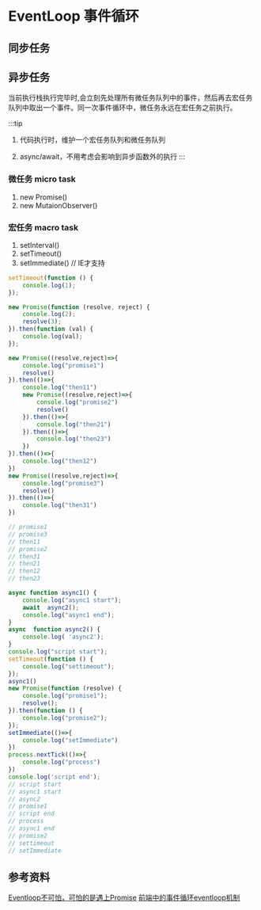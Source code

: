 # EventLoop 事件循环

## 同步任务

## 异步任务

当前执行栈执行完毕时,会立刻先处理所有微任务队列中的事件，然后再去宏任务队列中取出一个事件。同一次事件循环中，微任务永远在宏任务之前执行。

:::tip

1. 代码执行时，维护一个宏任务队列和微任务队列

2. async/await，不用考虑会影响到异步函数外的执行
:::

### 微任务 micro task

1. new Promise()
2. new MutaionObserver()

### 宏任务 macro task

1. setInterval()
2. setTimeout()
3. setImmediate() // IE才支持

```javascript
setTimeout(function () {
    console.log(1);
});

new Promise(function (resolve, reject) {
    console.log(2);
    resolve(3);
}).then(function (val) {
    console.log(val);
});
```

```js
new Promise((resolve,reject)=>{
    console.log("promise1")
    resolve()
}).then(()=>{
    console.log("then11")
    new Promise((resolve,reject)=>{
        console.log("promise2")
        resolve()
    }).then(()=>{
        console.log("then21")
    }).then(()=>{
        console.log("then23")
    })
}).then(()=>{
    console.log("then12")
})
new Promise((resolve,reject)=>{
    console.log("promise3")
    resolve()
}).then(()=>{
    console.log("then31")
})

// promise1
// promise3
// then11
// promise2
// then31
// then21
// then12
// then23
```

```js
async function async1() {
    console.log("async1 start");
    await  async2();
    console.log("async1 end");
}
async  function async2() {
    console.log( 'async2');
}
console.log("script start");
setTimeout(function () {
    console.log("settimeout");
});
async1()
new Promise(function (resolve) {
    console.log("promise1");
    resolve();
}).then(function () {
    console.log("promise2");
});
setImmediate(()=>{
    console.log("setImmediate")
})
process.nextTick(()=>{
    console.log("process")
})
console.log('script end');
// script start
// async1 start
// async2
// promise1
// script end 
// process
// async1 end
// promise2
// settimeout
// setImmediate
```


## 参考资料

[Eventloop不可怕，可怕的是遇上Promise](https://juejin.im/post/5c9a43175188252d876e5903#heading-6)
[前端中的事件循环eventloop机制](https://juejin.im/post/5e0adffbe51d4541013f0bf4)